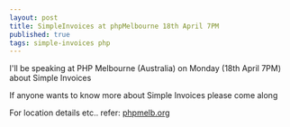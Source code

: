 ```yaml
---
layout: post
title: SimpleInvoices at phpMelbourne 18th April 7PM
published: true
tags: simple-invoices php
---
```

I'll be speaking at PHP Melbourne (Australia) on Monday (18th April 7PM) about Simple Invoices 

If anyone wants to know more about Simple Invoices please come along 

For location details etc.. refer: [phpmelb.org](http://phpmelb.org)
